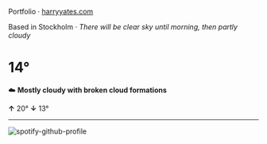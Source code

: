 Portfolio · [harryyates.com](https://harryyates.com)

<!-- WEATHER_START -->
Based in Stockholm · *There will be clear sky until morning, then partly cloudy*

# 14°
☁️ **Mostly cloudy with broken cloud formations**

**↑** 20° **↓** 13°

---
<!-- WEATHER_END -->

<p align="left">
  <a>
    <img src="https://spotify-github-profile.kittinanx.com/api/view?uid=bigbello&cover_image=true&theme=natemoo-re&show_offline=true&background_color=121212&interchange=false&bar_color=53b14f&bar_color_cover=false" alt="spotify-github-profile">
  </a>
</p>